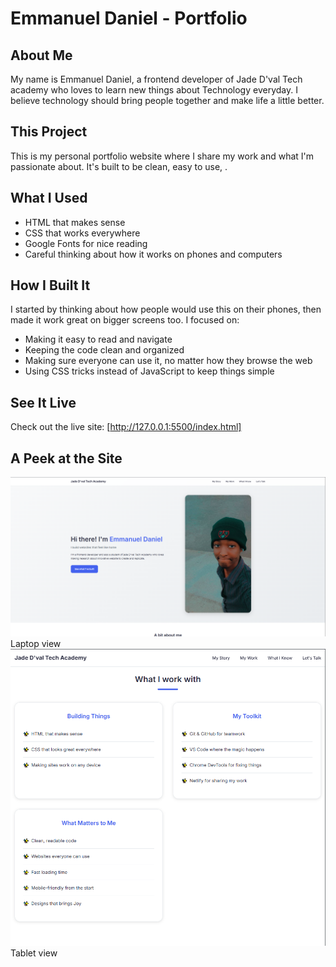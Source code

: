 # Emmanuel Daniel - Portfolio

## About Me
My name is Emmanuel Daniel, a frontend developer of Jade D'val Tech academy who loves to learn new things about Technology everyday. I believe technology should bring people together and make life a little better.

## This Project
This is my personal portfolio website where I share my work and what I'm passionate about. It's built to be clean, easy to use, .

## What I Used
- HTML that makes sense
- CSS that works everywhere
- Google Fonts for nice reading
- Careful thinking about how it works on phones and computers

## How I Built It
I started by thinking about how people would use this on their phones, then made it work great on bigger screens too. I focused on:
- Making it easy to read and navigate
- Keeping the code clean and organized
- Making sure everyone can use it, no matter how they browse the web
- Using CSS tricks instead of JavaScript to keep things simple

## See It Live
Check out the live site: [http://127.0.0.1:5500/index.html]

## A Peek at the Site
![Website showing on different devices](shot.png) Laptop view
![Website showing on different devices](https://github.com/danieladegbite123-design/Devportfolio/blob/f2662013b9d3009d105cdf48f20e34787159dd8c/Screenshot%202025-10-04%20084449.png) Tablet view
